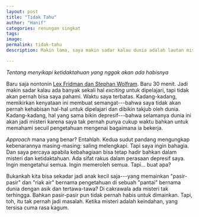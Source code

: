 ```yaml
---
layout: post
title: "Tidak Tahu"
author: "Hanif" 
categories: renungan singkat
tags: 
image: 
permalink: tidak-tahu
description: Makin lama, saya makin sadar kalau dunia adalah lautan misteri yang sampai mati pun tidak akan pernah habis dieksplorasi.

---
```


*Tentang menyikapi ketidaktahuan yang nggak akan ada habisnya*<!--more-->

Baru saja nontonin [Lex Fridman dan Stephan Wolfram](https://www.youtube.com/watch?v=PdE-waSx-d8). Baru 30 menit. Jadi makin sadar kalau ada banyak sekali hal *exciting* untuk dipelajari, tapi tidak akan pernah bisa saya pahami. Waktu saya terbatas. Kadang-kadang, memikirkan kenyataan ini membuat semangat---bahwa saya tidak akan pernah kehabisan hal-hal untuk dipelajari dan dibikin takjub oleh dunia. Kadang-kadang, hal yang sama bikin depresif---bahwa selamanya dunia ini akan jadi misteri karena saya tak pernah punya cukup waktu bahkan untuk memahami secuil pengetahuan mengenai bagaimana ia bekerja. 

*Approach* mana yang benar? Entahlah. Kedua sudut pandang mengungkap kebenarannya masing-masing: saling melengkapi. Tapi saya ingin bahagia. Dan saya percaya apabila kebahagiaan bisa tetap hadir bahkan dalam misteri dan ketidaktahuan. Ada sifat rakus dalam perasaan depresif saya. Ingin mengetahui semua. Ingin memeroleh semua. Tapi... buat apa? 

Bukankah kita bisa sekadar jadi anak kecil saja---yang memainkan "pasir-pasir" dan "riak air" bernama pengetahuan di sebuah "pantai" bernama dunia dengan asik dan tertawa-tawa? Di cakrawala ada misteri tak terhingga. Bahkan pasir-pasir pun tidak pernah habis untuk dimainkan. Tapi, toh, itu tak pernah jadi masalah. Ketika misteri adalah keindahan, yang tersisa cuma rasa kagum.
